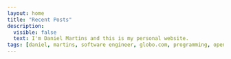 ```yaml
---
layout: home
title: "Recent Posts"
description:
  visible: false
  text: I'm Daniel Martins and this is my personal website.
tags: [daniel, martins, software engineer, globo.com, programming, open source]
---
```

